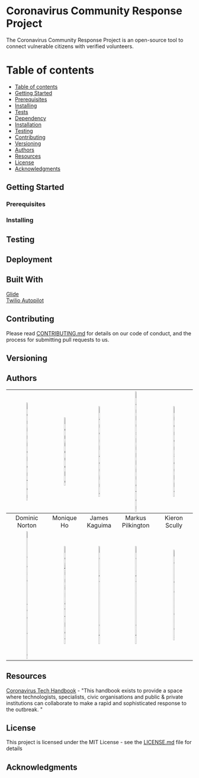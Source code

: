 # Coronavirus Community Response Project

The Coronavirus Community Response Project is an open-source tool to connect vulnerable citizens with verified volunteers.

Table of contents
=================

<!--ts-->
   * [Table of contents](#table-of-contents)
   * [Getting Started](#getting-started)
   * [Prerequisites](#prerequisites)
   * [Installing](#installing)
   * [Tests](#tests)
   * [Dependency](#dependency)
   * [Installation](#installation)
   * [Testing](#testing)
   * [Contributing](#contributing)
   * [Versioning](#versioning)
   * [Authors](#authors)
   * [Resources](#resources)
   * [License](#license)
   * [Acknowledgments](#acknowledgments)
<!--te-->

## Getting Started

### Prerequisites

### Installing

## Testing

## Deployment

## Built With

[Glide](https://go.glideapps.com/)<br/>
[Twilio Autopilot](https://www.twilio.com/autopilot)

## Contributing

Please read [CONTRIBUTING.md](https://github.com/dominiconorton/coronavirus-community-response-project/blob/master/CONTRIBUTING.md) for details on our code of conduct, and the process for submitting pull requests to us.

## Versioning


## Authors

|<img src="https://covid-19-response.s3.eu-west-2.amazonaws.com/Dominic+Norton.jpg" alt="Dominic Norton" width="18%"></img>|<img src="https://covid-19-response.s3.eu-west-2.amazonaws.com/Monique+Ho.jpg" alt="Monique Ho" width="18%">|</img><img src="https://covid-19-response.s3.eu-west-2.amazonaws.com/placeholder.jpg" alt="James Kaguima" width="18%"></img>|<img src="https://covid-19-response.s3.eu-west-2.amazonaws.com/placeholder.jpg" alt="Markus Pilkington" width="18%"></img>|<img src="https://covid-19-response.s3.eu-west-2.amazonaws.com/placeholder.jpg" alt="Kieron Scully" width="18%"></img>|
|:---:|:---:|:---:|:---:|:---:|
|Dominic Norton|Monique Ho|James Kaguima|Markus Pilkington|Kieron Scully|
|<img src="https://covid-19-response.s3.eu-west-2.amazonaws.com/placeholder.jpg" alt="Oluwaseun Adebambo" width="18%"></img>|<img src="https://covid-19-response.s3.eu-west-2.amazonaws.com/placeholder.jpg" alt="Tejiri Matthew" width="18%"></img>|<img src="https://covid-19-response.s3.eu-west-2.amazonaws.com/placeholder.jpg" alt="Benjamin Ikeji" width="18%"></img>|<img src="https://covid-19-response.s3.eu-west-2.amazonaws.com/placeholder.jpg" alt="Benjamin Ikeji" width="18%"></img>|<img src="https://covid-19-response.s3.eu-west-2.amazonaws.com/Paul+Wennekes.jpg" alt="Paul Wennekes" width="18%"></img>|

## Resources

[Coronavirus Tech Handbook](https://coronavirustechhandbook.com) - "This handbook exists to provide a space where technologists, specialists, civic organisations and public & private institutions can collaborate to make a rapid and sophisticated response to the outbreak. "

## License

This project is licensed under the MIT License - see the [LICENSE.md](https://github.com/dominiconorton/coronavirus-community-response-project/blob/master/LICENSE) file for details

## Acknowledgments

